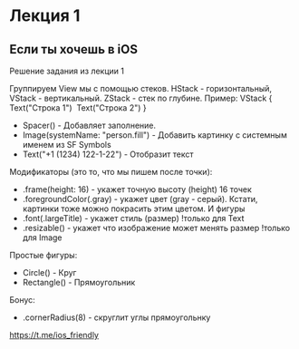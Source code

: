 # Лекция 1
## Если ты хочешь в iOS
Решение задания из лекции 1

Группируем View мы с помощью стеков. HStack - горизонтальный, VStack - вертикальный. ZStack - стек по глубине. Пример: VStack {     Text("Строка 1")     Text("Строка 2") }
* Spacer() - Добавляет заполнение. 
* Image(systemName: "person.fill") - Добавить картинку с системным именем из SF Symbols
* Text("+1 (1234) 122-1-22") - Отобразит текст

Модификаторы (это то, что мы пишем после точки):
* .frame(height: 16) - укажeт точную высоту (height) 16 точек
* .foregroundColor(.gray) - укажет цвет (gray - серый). Кстати, картинки тоже можно покрасить этим цветом. И фигуры
* .font(.largeTitle) - укажет стиль (размер) !только для Text
* .resizable() - укажет что изображение может менять размер !только для Image 

Простые фигуры:
* Circle() - Круг
* Rectangle() - Прямоугольник

Бонус:
* .cornerRadius(8) - скруглит углы прямоугольнку

https://t.me/ios_friendly
